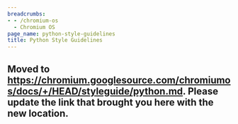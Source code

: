 ```yaml
---
breadcrumbs:
- - /chromium-os
  - Chromium OS
page_name: python-style-guidelines
title: Python Style Guidelines
---
```


## Moved to <https://chromium.googlesource.com/chromiumos/docs/+/HEAD/styleguide/python.md>. Please update the link that brought you here with the new location.